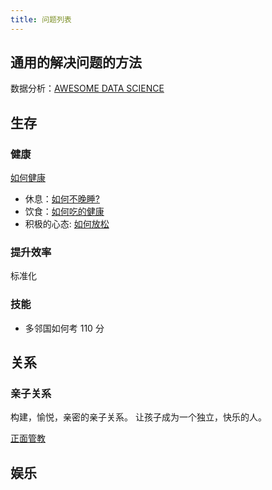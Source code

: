 ```yaml
---
title: 问题列表
---
```


## 通用的解决问题的方法
数据分析：[AWESOME DATA SCIENCE](https://github.com/academic/awesome-datascience)

## 生存
### 健康
[如何健康](../tech/health/overview/readme.md)

* 休息：[如何不晚睡?](../tech/health/sleep/avoid-staying-up.md)
* 饮食：[如何吃的健康](../tech/health/food/readme.md)
* 积极的心态: [如何放松](../tech/psychology/terms/relax.md)


### 提升效率
标准化


### 技能
* 多邻国如何考 110 分


## 关系
### 亲子关系
构建，愉悦，亲密的亲子关系。
让孩子成为一个独立，快乐的人。

[正面管教](../product/book/edcation/positive-discipine.md)

## 娱乐